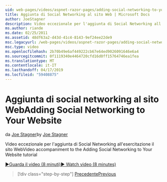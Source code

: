 ```yaml
---
uid: web-pages/videos/aspnet-razor-pages/adding-social-networking-to-your-website
title: Aggiunta di Social Networking al sito Web | Microsoft Docs
author: JoeStagner
description: Video eccezionale per l'aggiunta di Social Networking all'esercitazione il sito Web
ms.author: riande
ms.date: 02/25/2011
ms.assetid: 48df63a2-d43d-41c4-8143-9ef24ee22de9
msc.legacyurl: /web-pages/videos/aspnet-razor-pages/adding-social-networking-to-your-website
msc.type: video
ms.openlocfilehash: 2b70b49e6af449222cb67e64ed9026091646e6a4
ms.sourcegitcommit: 0f1119340e4464720cfd16d0ff15764746ea1fea
ms.translationtype: MT
ms.contentlocale: it-IT
ms.lasthandoff: 04/17/2019
ms.locfileid: "59408875"
---
```

# <a name="adding-social-networking-to-your-website"></a><span data-ttu-id="c2e65-103">Aggiunta di social networking al sito Web</span><span class="sxs-lookup"><span data-stu-id="c2e65-103">Adding Social Networking to Your Website</span></span>

<span data-ttu-id="c2e65-104">da [Joe Stagner](https://github.com/JoeStagner)</span><span class="sxs-lookup"><span data-stu-id="c2e65-104">by [Joe Stagner](https://github.com/JoeStagner)</span></span>

<span data-ttu-id="c2e65-105">Video eccezionale per l'aggiunta di Social Networking all'esercitazione il sito Web</span><span class="sxs-lookup"><span data-stu-id="c2e65-105">Video accompaniment to the Adding Social Networking to Your Website tutorial</span></span>

[<span data-ttu-id="c2e65-106">&#9654;Guarda il video (8 minuti)</span><span class="sxs-lookup"><span data-stu-id="c2e65-106">&#9654; Watch video (8 minutes)</span></span>](https://channel9.msdn.com/Blogs/ASP-NET-Site-Videos/adding-social-networking-to-your-website)

> [!div class="step-by-step"]
> [<span data-ttu-id="c2e65-107">Precedente</span><span class="sxs-lookup"><span data-stu-id="c2e65-107">Previous</span></span>](adding-search-to-your-web-site.md)
